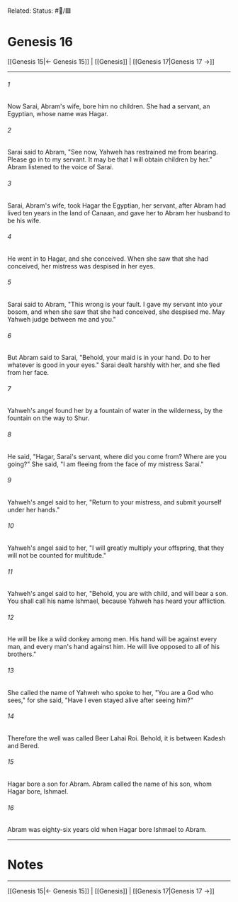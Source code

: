 Related:
Status: #📖/🟥
# Genesis 16

[[Genesis 15|← Genesis 15]] | [[Genesis]] | [[Genesis 17|Genesis 17 →]]
***



###### 1 
Now Sarai, Abram's wife, bore him no children. She had a servant, an Egyptian, whose name was Hagar. 

###### 2 
Sarai said to Abram, "See now, Yahweh has restrained me from bearing. Please go in to my servant. It may be that I will obtain children by her." Abram listened to the voice of Sarai. 

###### 3 
Sarai, Abram's wife, took Hagar the Egyptian, her servant, after Abram had lived ten years in the land of Canaan, and gave her to Abram her husband to be his wife. 

###### 4 
He went in to Hagar, and she conceived. When she saw that she had conceived, her mistress was despised in her eyes. 

###### 5 
Sarai said to Abram, "This wrong is your fault. I gave my servant into your bosom, and when she saw that she had conceived, she despised me. May Yahweh judge between me and you." 

###### 6 
But Abram said to Sarai, "Behold, your maid is in your hand. Do to her whatever is good in your eyes." Sarai dealt harshly with her, and she fled from her face. 

###### 7 
Yahweh's angel found her by a fountain of water in the wilderness, by the fountain on the way to Shur. 

###### 8 
He said, "Hagar, Sarai's servant, where did you come from? Where are you going?" She said, "I am fleeing from the face of my mistress Sarai." 

###### 9 
Yahweh's angel said to her, "Return to your mistress, and submit yourself under her hands." 

###### 10 
Yahweh's angel said to her, "I will greatly multiply your offspring, that they will not be counted for multitude." 

###### 11 
Yahweh's angel said to her, "Behold, you are with child, and will bear a son. You shall call his name Ishmael, because Yahweh has heard your affliction. 

###### 12 
He will be like a wild donkey among men. His hand will be against every man, and every man's hand against him. He will live opposed to all of his brothers." 

###### 13 
She called the name of Yahweh who spoke to her, "You are a God who sees," for she said, "Have I even stayed alive after seeing him?" 

###### 14 
Therefore the well was called Beer Lahai Roi. Behold, it is between Kadesh and Bered. 

###### 15 
Hagar bore a son for Abram. Abram called the name of his son, whom Hagar bore, Ishmael. 

###### 16 
Abram was eighty-six years old when Hagar bore Ishmael to Abram.

---
# Notes


***
[[Genesis 15|← Genesis 15]] | [[Genesis]] | [[Genesis 17|Genesis 17 →]]
